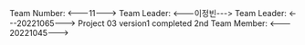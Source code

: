 Team Number: <---11--->
Team Leader: <---이정빈--->
Team Leader: <---20221065--->
Project 03 version1 completed
2nd Team Member: <--- 20221045--->